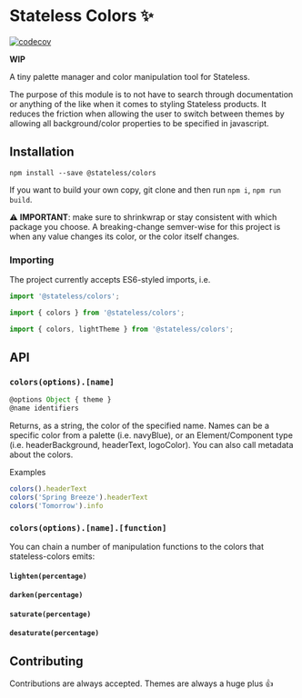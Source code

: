# Stateless Colors ✨

[![codecov](https://codecov.io/gh/BeStateless/stateless-colors/branch/master/graph/badge.svg)](https://codecov.io/gh/BeStateless/stateless-colors)

**WIP**

A tiny palette manager and color manipulation tool for Stateless.

The purpose of this module is to not have to search through documentation or anything of the like when it comes to styling Stateless products. It reduces the friction when allowing the user to switch between themes by allowing all background/color properties to be specified in javascript.

## Installation

```
npm install --save @stateless/colors
```

If you want to build your own copy, git clone and then run `npm i`, `npm run build`.

⚠️️ **IMPORTANT**: make sure to shrinkwrap or stay consistent with which package you choose. A breaking-change semver-wise for this project is when any value changes its color, or the color itself changes.

### Importing

The project currently accepts ES6-styled imports, i.e.

```javascript
import '@stateless/colors';

import { colors } from '@stateless/colors';

import { colors, lightTheme } from '@stateless/colors';
```


## API

### `colors(options).[name]`

```javascript
@options Object { theme }
@name identifiers
```

Returns, as a string, the color of the specified name. Names can be a specific color from a palette (i.e. navyBlue), or an Element/Component type (i.e. headerBackground, headerText, logoColor).
You can also call metadata about the colors.

Examples

```javascript
colors().headerText
colors('Spring Breeze').headerText
colors('Tomorrow').info
```


### `colors(options).[name].[function]`

You can chain a number of manipulation functions to the colors that stateless-colors emits:

#### `lighten(percentage)`

#### `darken(percentage)`

#### `saturate(percentage)`

#### `desaturate(percentage)`




## Contributing

Contributions are always accepted. Themes are always a huge plus 👍
